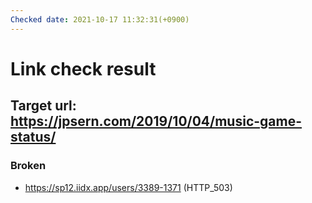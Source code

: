 ```yaml
---
Checked date: 2021-10-17 11:32:31(+0900)
---
```

# Link check result
## Target url: https://jpsern.com/2019/10/04/music-game-status/
### Broken
* https://sp12.iidx.app/users/3389-1371 (HTTP_503)

